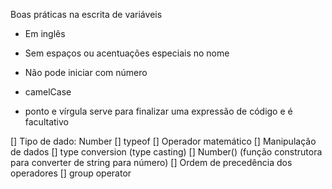 Boas práticas na escrita de variáveis

- Em inglês
- Sem espaços ou acentuações especiais no nome
- Não pode iniciar com número
- camelCase

- ponto e vírgula serve para finalizar uma expressão de código e é facultativo

[] Tipo de dado: Number
[] typeof
[] Operador matemático
[] Manipulação de dados
  [] type conversion (type casting)
  [] Number() (função construtora para converter de string para número)
[] Ordem de precedência dos operadores
[] group operator